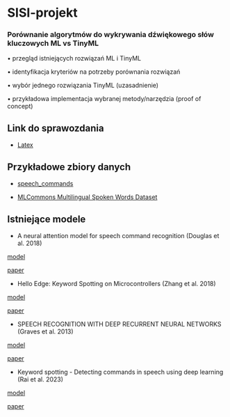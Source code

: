 # SISI-projekt

### Porównanie algorytmów do wykrywania dźwiękowego słów kluczowych ML vs TinyML

• przegląd istniejących rozwiązań ML i TinyML

• identyfikacja kryteriów na potrzeby porównania rozwiązań

• wybór jednego rozwiązania TinyML (uzasadnienie)

• przykładowa implementacja wybranej metody/narzędzia (proof of concept)

## Link do sprawozdania
- [Latex](https://www.overleaf.com/4396561691dsgxpxrbpzmk#8eeae1)

## Przykładowe zbiory danych
- [speech_commands](https://www.tensorflow.org/datasets/catalog/speech_commands)

- [MLCommons Multilingual Spoken Words Dataset](https://mlcommons.org/datasets/multilingual-spoken-words/)

## Istniejące modele

- A neural attention model for speech command recognition (Douglas et al. 2018)

[model](https://github.com/douglas125/SpeechCmdRecognition)

[paper](https://arxiv.org/abs/1808.08929)

- Hello Edge: Keyword Spotting on Microcontrollers (Zhang et al. 2018)

[model](https://github.com/ARM-software/ML-KWS-for-MCU)

[paper](https://arxiv.org/pdf/1711.07128)

- SPEECH RECOGNITION WITH DEEP RECURRENT NEURAL NETWORKS (Graves et al. 2013)

[model](https://github.com/theblackcat102/edgedict)

[paper](https://arxiv.org/pdf/1303.5778)

- Keyword spotting - Detecting commands in speech using deep learning (Rai et al. 2023)

[model](https://github.com/sumedharai12/DetectingSpeechCommands)

[paper](https://arxiv.org/pdf/2312.05640v1)

